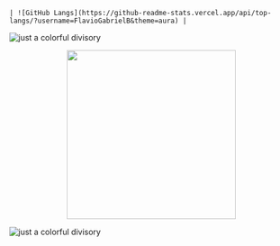     | ![GitHub Langs](https://github-readme-stats.vercel.app/api/top-langs/?username=FlavioGabrielB&theme=aura) |

![just a colorful divisory](https://i.imgur.com/waxVImv.png)

<div align="center">
  <img src="https://media.giphy.com/media/3RulGUDgo3ezurUYZU/giphy.gif" width="300"/>
</div>

![just a colorful divisory](https://i.imgur.com/waxVImv.png)
